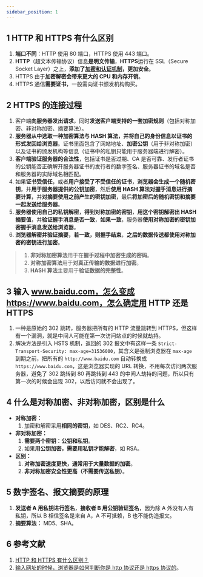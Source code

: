 ```yaml
---
sidebar_position: 1
---
```


## 1 HTTP 和 HTTPS 有什么区别

1. **端口不同**：HTTP 使用 80 端口，HTTPS 使用 443 端口。
2. **HTTP**（超文本传输协议）信息**是明文传输**，**HTTPS**运行在 SSL（Secure Socket Layer）之上，**添加了[加密和认证机制](https://ricear.com/project-26/doc-797)，更加安全**。
3. HTTPS 由于**加密解密会带来更大的 CPU 和内存开销**。
4. HTTPS 通信**需要证书**，一般需向证书颁发机构购买。

## 2 HTTPS 的连接过程

1. 客户端**向服务器发出请求**，同时**发送客户端支持的一套加密规则**（包括对称加密、非对称加密、摘要算法）。
2. **服务器从中选取一种加密算法与 HASH 算法，并将自己的身份信息以证书的形式发回给浏览器**。证书里面包含了网站地址、**加密公钥**（用于非对称加密）以及证书的颁发机构等信息（证书中的私钥只能用于服务器端进行解密）。
3. **客户端验证服务器的合法性**，包括证书是否过期、CA 是否可靠、发行者证书的公钥能否正确解开服务器证书的发行者的数字签名、服务器证书的域名是否和服务器的实际域名相匹配。
4. 如果**证书受信任**，或者**用户接受了不受信任的证书**，**浏览器会生成一个随机密钥**，并**用于服务器提供的公钥加密**，然后**使用 HASH 算法对握手消息进行摘要计算**，并**对摘要使用之前产生的密钥加密**，最后**将加密后的随机密钥和摘要一起发送给服务器**。
5. **服务器使用自己的私钥解密**，**得到对称加密的密钥**，**用这个密钥解密出 HASH 摘要值**，并**验证握手消息是否一致**，**如果一致**，服务器**使用对称加密的密钥加密握手消息发送给浏览器**。
6. **浏览器解密并验证摘要，若一致，则握手结束**，**之后的数据传送都使用对称加密的密钥进行加密**。

> 1. **非对称加密算法**用于在**握手过程中加密生成的密码**。
> 2. **对称加密算法**用于**对真正传输的数据进行加密**。
> 3. **HASH 算法**主要用于**验证数据的完整性**。

## 3 输入 www.baidu.com，怎么变成 https://www.baidu.com，怎么确定用 HTTP 还是 HTTPS

1. 一种是原始的 302 跳转，服务器把所有的 HTTP 流量跳转到 HTTPS，但这样有一个漏洞，就是中间人可能在第一次访问站点的时候就劫持。
2. 解决方法是引入 HSTS 机制，返回的 302 报文中有这样一条 `Strict-Transport-Security: max-age=31536000`，其含义是强制浏览器在 `max-age` 到期之前，把所有的 `http://www.baidu.com` 自动转换成 `https://www.baidu.com`，这是浏览器实现的 URL 转换，不用每次访问两次服务器，避免了 302 跳转到 80 再跳转到 443 的中间人劫持的问题，所以只有第一次的时候会出现 302，以后访问就不会出现了。

## 4 什么是对称加密、非对称加密，区别是什么

* **对称加密：**
  1. 加密和解密采用**相同的密钥**，如 DES、RC2、RC4。
* **非对称加密：**
  1. **需要两个密钥**：**公钥和私钥**。
  2. 如果**用公钥加密，需要用私钥才能解密**，如 RSA。
* **区别：**
  1. **对称加密速度更快，通常用于大量数据的加密**。
  2. **非对称加密安全性更高（不需要传送私钥）**。

## 5 数字签名、报文摘要的原理

1. **发送者 A 用私钥进行签名**，**接收者 B 用公钥验证签名**，因为除 A 外没有人有私钥，所以 B 相信签名是来自 A，A 不可抵赖，B 也不能伪造报文。
2. **摘要算法：** MD5、SHA。

## 6 参考文献

1. [HTTP 和 HTTPS 有什么区别？](https://github.com/wolverinn/Waking-Up/blob/master/Computer%20Network.md#HTTP%E5%92%8CHTTPS%E6%9C%89%E4%BB%80%E4%B9%88%E5%8C%BA%E5%88%AB)
2. [输入网址的时候，浏览器是如何判断你是 http 协议还是 https 协议的](https://blog.csdn.net/gui951753/article/details/82227800)。
